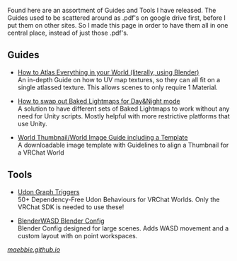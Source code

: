 Found here are an assortment of Guides and Tools I have released. The Guides used to be scattered around as .pdf's on google drive first, before I put them on other sites. So I made this page in order to have them all in one central place, instead of just those .pdf's.

## Guides
* [How to Atlas Everything in your World (literally, using Blender)](https://maebbie.github.io/UV-Atlas-Everything-Guide-Blender)
<br>An in-depth Guide on how to UV map textures, so they can all fit on a single atlassed texture. This allows scenes to only require 1 Material.

* [How to swap out Baked Lightmaps for Day&Night mode](https://maebbie.github.io/Swap-Baked-Lightmaps-VRChat)
<br>A solution to have different sets of Baked Lightmaps to work without any need for Unity scripts. Mostly helpful with more restrictive platforms that use Unity.

* [World Thumbnail/World Image Guide including a Template](https://maebbie.github.io/World-Thumbnail-Guide-VRChat)
<br>A downloadable image template with Guidelines to align a Thumbnail for a VRChat World 

## Tools
* [Udon Graph Triggers](https://github.com/Maebbie/Udon-Graph-Triggers)
<br>50+ Dependency-Free Udon Behaviours for VRChat Worlds. Only the VRChat SDK is needed to use these! 

* [BlenderWASD Blender Config](https://github.com/Maebbie/BlenderWASD)
<br>Blender Config designed for large scenes. Adds WASD movement and a custom layout with on point workspaces. 

*[maebbie.github.io](https://maebbie.github.io)*
